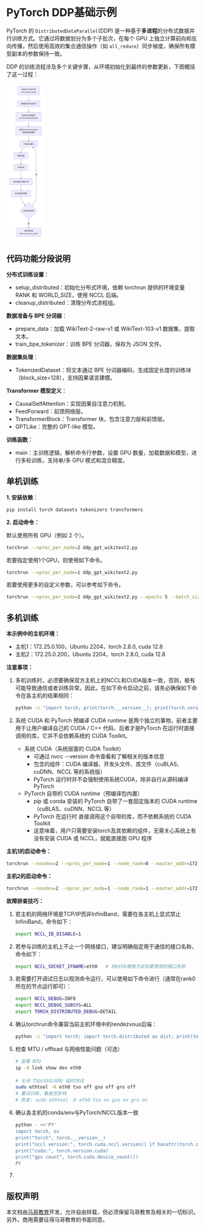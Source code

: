 # PyTorch DDP基础示例

PyTorch 的 `DistributedDataParallel`(DDP) 是一种基于**多进程**的分布式数据并行训练方式。它通过将数据划分为多个子批次，在每个 GPU 上独立计算前向和反向传播，然后使用高效的集合通信操作（如 `all_reduce`）同步梯度，确保所有模型副本的参数保持一致。

DDP 的训练流程涉及多个关键步骤，从环境初始化到最终的参数更新，下图概括了这一过程：

<img src="./imags/pytorch_01.png" alt="pytorch_01" style="zoom:40%;" />



## 代码功能分段说明

**分布式训练设置**：

- setup_distributed：初始化分布式环境，依赖 torchrun 提供的环境变量 RANK 和 WORLD_SIZE，使用 NCCL 后端。
- cleanup_distributed：清理分布式进程组。

**数据准备与 BPE 分词器**：

- prepare_data：加载 WikiText-2-raw-v1 或 WikiText-103-v1 数据集，提取文本。
- train_bpe_tokenizer：训练 BPE 分词器，保存为 JSON 文件。

**数据集处理**：

- TokenizedDataset：将文本通过 BPE 分词器编码，生成固定长度的训练块（block_size=128），支持因果语言建模。

**Transformer 模型定义**：

- CausalSelfAttention：实现因果自注意力机制。
- FeedForward：前馈网络层。
- TransformerBlock：Transformer 块，包含注意力层和前馈层。
- GPTLike：完整的 GPT-like 模型。

**训练函数**：

- main：主训练逻辑，解析命令行参数，设置 GPU 数量，加载数据和模型，进行多轮训练，支持单/多 GPU 模式和混合精度。



## 单机训练

**1. 安装依赖**：

```bash
pip install torch datasets tokenizers transformers
```

**2. 启动命令：**

默认使用所有 GPU（例如 2 个）。

```bash
torchrun --nproc_per_node=2 ddp_gpt_wikitext2.py
```

若要指定使用1个GPU，则使用如下命令。

```bash
torchrun --nproc_per_node=1 ddp_gpt_wikitext2.py
```

若要使用更多的自定义参数，可以参考如下命令。

```bash
torchrun --nproc_per_node=2 ddp_gpt_wikitext2.py --epochs 5 --batch_size 32 --vocab_size 5000
```



## 多机训练

**本示例中的主机环境：**

- 主机1：172.25.0.100，Ubuntu 2204，torch 2.8.0, cuda 12.8
- 主机2：172.25.0.200，Ubuntu 2204，torch 2.8.0, cuda 12.8



**注意事项：**

1. 多机训练时，必须要确保双方主机上的NCCL和CUDA版本一致，否则，极有可能导致通信或者训练异常。因此，在如下命令启动之前，请务必确保如下命令在各主机的结果相同：

   ```bash
   python -c "import torch; print(torch.__version__); print(torch.version.cuda); print(torch.version.nccl)"
   ```

2. 系统 CUDA 和 PyTorch 预编译 CUDA runtime 是两个独立的事物，前者主要用于让用户编译自己的 CUDA / C++ 代码，后者才是PyTorch 在运行时直接调用的库，它并不会依赖系统的 CUDA Toolkit。
   - 系统 CUDA（系统层面的 CUDA Toolkit）
     - 可通过 nvcc --version 命令查看和了解相关的版本信息
     - 包含的组件：CUDA 编译器、开发头文件、库文件（cuBLAS、cuDNN、NCCL 等的系统版）
     - PyTorch 运行时并不会强制使用系统CUDA，除非自行从源码编译 PyTorch
   - PyTorch 自带的 CUDA runtime（预编译包内置）
     - pip 或 conda 安装的 PyTorch 自带了一套固定版本的 CUDA runtime（cuBLAS、cuDNN、NCCL 等）
     - PyTorch 在运行时 直接调用这个自带的库，而不依赖系统的 CUDA Toolkit
     - 这意味着，用户只需要安装torch及其依赖的组件，无需关心系统上有没有安装 CUDA 或 NCCL，就能直接跑 GPU 程序



**主机1的启动命令：**

```bash
torchrun --nnodes=2 --nproc_per_node=1 --node_rank=0 --master_addr=172.25.0.100 --master_port=29500 ddp_gpt_wikitext2.py --epochs 3 --batch_size 8
```

**主机2的启动命令：**

```bash
torchrun --nnodes=2 --nproc_per_node=1 --node_rank=1 --master_addr=172.25.0.100 --master_port=29500 ddp_gpt_wikitext2.py --epochs 3 --batch_size 8
```



**故障排查技巧：**

1. 若主机的网络环境是TCP/IP而非InfiniBand，需要在各主机上显式禁止InfiniBand，命令如下：

   ```bash
   export NCCL_IB_DISABLE=1  
   ```

2. 若参与训练的主机上不止一个网络接口，建议明确指定用于通信的接口名称，命令如下：

   ```bash
   export NCCL_SOCKET_IFNAME=eth0   # 将eth0替换为实际要使用的接口名称
   ```

3. 若需要打开调试日志以观测命令运行，可以使用如下命令进行（通常在rank0所在的节点运行即可）：

   ```bash
   export NCCL_DEBUG=INFO
   export NCCL_DEBUG_SUBSYS=ALL
   export TORCH_DISTRIBUTED_DEBUG=DETAIL
   ```

4. 确认torchrun命令兼容当前主机环境中的rendezvous后端：

   ```bash
   python -c "import torch; import torch.distributed as dist; print(torch.__version__)"
   ```

5. 检查 MTU / offload 与网络性能问题（可选）

   ```bash
   # 查看 MTU
   ip -4 link show dev eth0
   
   # 关闭 TSO/GSO/GRO 临时测试
   sudo ethtool -K eth0 tso off gso off gro off
   # 重试训练，看是否影响
   # 恢复: sudo ethtool -K eth0 tso on gso on gro on
   ```

6. 确认各主机的conda/env与PyTorch/NCCL版本一致

   ```bash
   python - <<'PY'
   import torch, os
   print("torch", torch.__version__)
   print("nccl version:", torch.cuda.nccl.version() if hasattr(torch.cuda, 'nccl') else "n/a")
   print("cuda:", torch.version.cuda)
   print("gpu count", torch.cuda.device_count())
   PY
   ```

7. 





## 版权声明

本文档由[马哥教育](http://www.magedu.com)开发，允许自由转载，但必须保留马哥教育及相关的一切标识。另外，商用需要征得马哥教育的书面同意。
